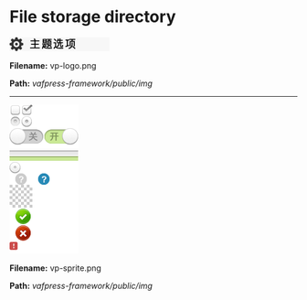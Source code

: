 # File storage directory


![Preview](https://raw.githubusercontent.com/moeteam/byme/master/vafpress-framework/vp-logo.png)

**Filename:** vp-logo.png 

**Path:** *vafpress-framework/public/img*

---

![Preview](https://raw.githubusercontent.com/moeteam/byme/master/vafpress-framework/vp-sprite.png)



**Filename:** vp-sprite.png

**Path:** *vafpress-framework/public/img*
